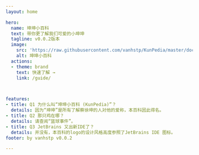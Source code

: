 ```yaml
---
layout: home

hero:
  name: 坤坤小百科
  text: 带你更了解我们可爱的小坤坤
  tagline: v0.0.2版本
  image:
    src: 'https://raw.githubusercontent.com/vanhstp/KunPedia/master/docs/.vitepress/public/KunPedia-01.png'
    alt: 坤坤小百科
  actions:
  - theme: brand
    text: 快速了解 →
    link: /guide/



features:
- title: Q1 为什么叫“坤坤小百科 (KunPedia)”？
  details: 因为“坤坤”是所有了解蔡徐坤的人对他的爱称，本百科因此得名。
- title: Q2 那只鸡在哪？
  details: 请查阅“篮球事件”。
- title: Q3 JetBrains 又出新IDE了？
  details: 并没有，本百科的logo的设计风格高度参照了JetBrains IDE 图标。
footer: by vanhstp v0.0.2

---
```

